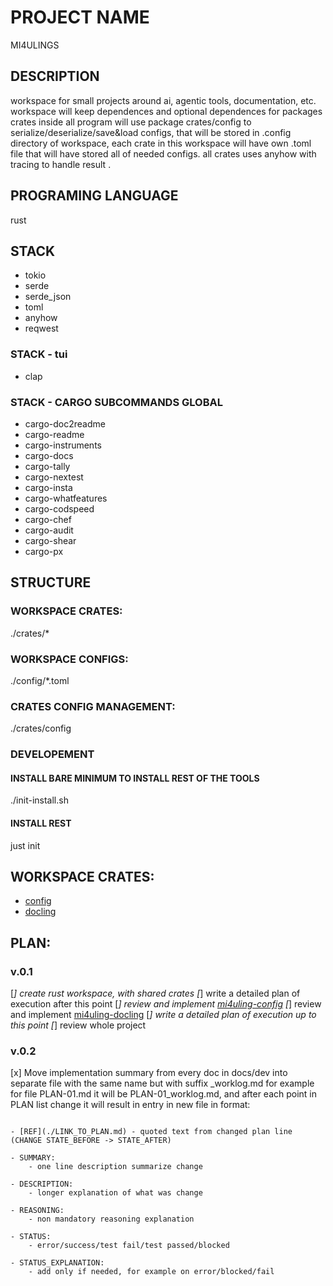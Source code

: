 # PROJECT NAME
MI4ULINGS

## DESCRIPTION
workspace for small projects around ai, agentic tools, documentation, etc.
workspace will keep dependences and optional dependences for packages crates inside
all program will use package crates/config to serialize/deserialize/save&load configs, that will be stored in .config directory of workspace, each crate in this workspace will have own .toml file that will have stored all of needed configs.
all crates uses anyhow with tracing to handle result .

## PROGRAMING LANGUAGE
rust

## STACK
- tokio
- serde
- serde_json
- toml
- anyhow
- reqwest


### STACK - tui
- clap

### STACK - CARGO SUBCOMMANDS GLOBAL
- cargo-doc2readme
- cargo-readme
- cargo-instruments
- cargo-docs
- cargo-tally
- cargo-nextest
- cargo-insta
- cargo-whatfeatures
- cargo-codspeed
- cargo-chef
- cargo-audit
- cargo-shear
- cargo-px


## STRUCTURE
### WORKSPACE CRATES:
./crates/*
### WORKSPACE CONFIGS:
./config/*.toml
### CRATES CONFIG MANAGEMENT:
./crates/config
### DEVELOPEMENT
#### INSTALL BARE MINIMUM TO INSTALL REST OF THE TOOLS
./init-install.sh
#### INSTALL REST
just init

## WORKSPACE CRATES:
 - [config](./CONFIG.md)
 - [docling](./DOCLING.md)



## PLAN:

### v.0.1

[*] create rust workspace, with shared crates
[*] write a detailed plan of execution after this point
[*] review and implement [mi4uling-config](./CONFIG.md)
[*] review and implement [mi4uling-docling](./DOCLING.md)
[*] write a detailed plan of execution up to this point
[*] review whole project

### v.0.2

[x] Move implementation summary from every doc in docs/dev into separate file with the same name but with suffix _worklog.md for example
for file PLAN-01.md it will be PLAN-01_worklog.md, and after each point in PLAN list change it will result in entry in new file in format:
```*date and time of entry*

- [REF](./LINK_TO_PLAN.md) - quoted text from changed plan line  (CHANGE STATE_BEFORE -> STATE_AFTER)

- SUMMARY:
    - one line description summarize change

- DESCRIPTION:
    - longer explanation of what was change

- REASONING:
    - non mandatory reasoning explanation

- STATUS:
    - error/success/test fail/test passed/blocked

- STATUS_EXPLANATION:
    - add only if needed, for example on error/blocked/fail